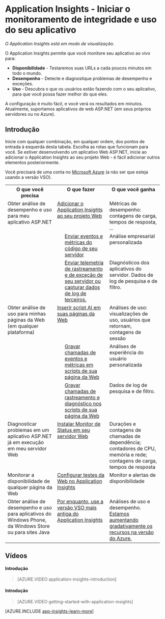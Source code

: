 <properties 
	pageTitle="Introdução ao Application Insights" 
	description="Analise o uso, disponibilidade e desempenho de seu local ou um aplicativo Web do Microsoft Azure com o Application Insights." 
	services="application-insights" 
	authors="alancameronwills" 
	manager="kamrani"/>

<tags 
	ms.service="application-insights" 
	ms.workload="tbd" 
	ms.tgt_pltfrm="ibiza" 
	ms.devlang="na" 
	ms.topic="article" 
	ms.date="02/10/2015" 
	ms.author="awills"/>
# Application Insights - Iniciar o monitoramento de integridade e uso do seu aplicativo

*O Application Insights está em modo de visualização.*

O Application Insights permite que você monitore seu aplicativo ao vivo para:

* **Disponibilidade** - Testaremos suas URLs a cada poucos minutos em todo o mundo.
* **Desempenho** - Detecte e diagnostique problemas de desempenho e exceções.
* **Uso** - Descubra o que os usuários estão fazendo com o seu aplicativo, para que você possa fazer melhor do que eles.

A configuração é muito fácil, e você verá os resultados em minutos. Atualmente, suportamos aplicativos de web ASP.NET (em seus próprios servidores ou no Azure).


## Introdução

Inicie com qualquer combinação, em qualquer ordem, dos pontos de entrada à esquerda desta tabela. Escolha as rotas que funcionam para você. Se estiver desenvolvendo um aplicativo Web ASP.NET, inicie ao adicionar o Application Insights ao seu projeto Web - é fácil adicionar outros elementos posteriormente.

Você precisará de uma conta no [Microsoft Azure](http://azure.com) (a não ser que esteja usando a versão VSO).

<table >
<tr valign="top"><th>O que você precisa</th><th colspan="2">O que fazer</th><th>O que você ganha</th></tr>
<tr valign="top"><td>Obter análise de desempenho e uso para meu aplicativo ASP.NET</td><td colspan="2"><a href="../app-insights-start-monitoring-app-health-usage/">Adicionar o Application Insights ao seu projeto Web</a></td><td>Métricas de desempenho: contagens de carga, tempos de resposta, ...</td></tr>
<tr valign="top"><td></td><td></td><td><a href="../app-insights-web-track-usage-custom-events-metrics/">Enviar eventos e métricas do código de seu servidor</a></td><td>Análise empresarial personalizada</td></tr>
<tr valign="top"><td></td><td></td><td><a href="../app-insights-search-diagnostic-logs/">Enviar telemetria de rastreamento e de exceção de seu servidor ou capturar dados de log de terceiros.</td><td>Diagnósticos dos aplicativos do servidor. Dados de log de pesquisa e de filtro.</a></td></tr>
<tr valign="top"><td>Obter análise de uso para minhas páginas da Web (em qualquer plataforma)</td><td colspan="2"><a href="../app-insights-web-track-usage/">Inserir script AI em suas páginas da Web</a></td><td>Análises de uso: visualizações de uso, usuários que retornam, contagens de sessão</td></tr>
<tr valign="top"><td></td><td>&nbsp;&nbsp;</td><td><a href="../app-insights-web-track-usage-custom-events-metrics/">Gravar chamadas de eventos e métricas em scripts de sua página da Web</a></td><td>Análises de experiência do usuário personalizada</td></tr>
<tr valign="top"><td></td><td></td><td><a href="../app-insights-search-diagnostic-logs/">Gravar chamadas de rastreamento e diagnóstico nos scripts de sua página da Web</a></td><td>Dados de log de pesquisa e de filtro.</td></tr>
<tr valign="top"><td>Diagnosticar problemas em um aplicativo ASP.NET já em execução em meu servidor Web</td><td colspan="2"><a href="../app-insights-monitor-performance-live-website-now/">Instalar Monitor de Status em seu servidor Web</a></td><td>Durações e contagens de chamadas de dependência; contadores de CPU, memória e rede; contagens de carga, tempos de resposta</td></tr>
<tr valign="top"><td>Monitorar a disponibilidade de qualquer página da Web</td><td colspan="2"><a href="../app-insights-monitor-web-app-availability/">Configurar testes da Web no Application Insights</a></td><td>Monitor e alertas de disponibilidade</td></tr>
<tr valign="top"><td>Obter análise de desempenho e uso para aplicativos do Windows Phone, da Windows Store ou para sites Java</td><td colspan="2"><a href="http://msdn.microsoft.com/library/dn481095.aspx">Por enquanto, use a versão VSO mais antiga do Application Insights</a></td><td>Análises de uso e desempenho. <a href="http://msdn.microsoft.com/library/dn793604.aspx">Estamos aumentando gradativamente os recursos na versão do Azure.</a></td></tr>
</table>


## <a name="video"></a>Vídeos

#### Introdução

> [AZURE.VIDEO application-insights-introduction]

#### Introdução

> [AZURE.VIDEO getting-started-with-application-insights]




[AZURE.INCLUDE [app-insights-learn-more](../../includes/app-insights-learn-more.md)]



<!--HONumber=46--> 
 